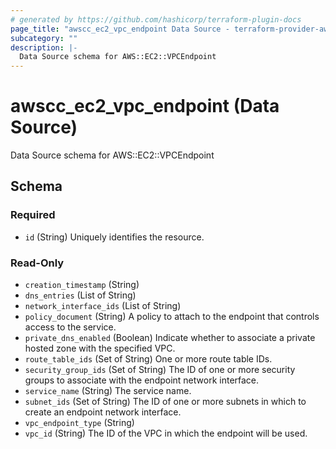 ```yaml
---
# generated by https://github.com/hashicorp/terraform-plugin-docs
page_title: "awscc_ec2_vpc_endpoint Data Source - terraform-provider-awscc"
subcategory: ""
description: |-
  Data Source schema for AWS::EC2::VPCEndpoint
---
```


# awscc_ec2_vpc_endpoint (Data Source)

Data Source schema for AWS::EC2::VPCEndpoint



<!-- schema generated by tfplugindocs -->
## Schema

### Required

- `id` (String) Uniquely identifies the resource.

### Read-Only

- `creation_timestamp` (String)
- `dns_entries` (List of String)
- `network_interface_ids` (List of String)
- `policy_document` (String) A policy to attach to the endpoint that controls access to the service.
- `private_dns_enabled` (Boolean) Indicate whether to associate a private hosted zone with the specified VPC.
- `route_table_ids` (Set of String) One or more route table IDs.
- `security_group_ids` (Set of String) The ID of one or more security groups to associate with the endpoint network interface.
- `service_name` (String) The service name.
- `subnet_ids` (Set of String) The ID of one or more subnets in which to create an endpoint network interface.
- `vpc_endpoint_type` (String)
- `vpc_id` (String) The ID of the VPC in which the endpoint will be used.


